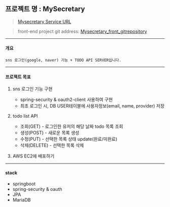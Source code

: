 ## 프로젝트 명 : MySecretary

> [Mysecretary Service URL](http://ec2-3-36-218-34.ap-northeast-2.compute.amazonaws.com/, "project")

> front-end project git address: [Mysecretary_front_gitrepository](https://github.com/pgh7659/mini-mysecretary-frontend)

----------
#### 개요

```
sns 로그인(google, naver) 기능 + TODO API SERVER입니다.
```

----------
#### 프로젝트 목표

1. sns 로그인 기능 구현
    - spring-security & oauth2-client 사용하여 구현
    - 최초 로그인 시, DB USER테이블에 사용자정보(email, name, provider) 저장
    


2. todo list API 
    - 조회(GET) - 로그인한 유저의 해당 날짜 todo 목록 조회
    - 생성(POST) - 새로운 목록 생성
    - 수정(PUT) - 선택한 목록 상태 update(완료/미완료)
    - 삭제(DELETE) - 선택한 목록 삭제    


   
3. AWS EC2에 배포하기
----------
#### stack

- springboot
- spring-security & oauth
- JPA
- MariaDB
